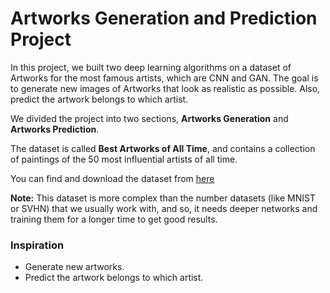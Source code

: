 # Artworks Generation and Prediction Project


In this project, we built two deep learning algorithms on a dataset of Artworks for the most famous artists, which are CNN and GAN. The goal is to generate new images of Artworks that look as realistic as possible. Also, predict the artwork belongs to which artist.

We divided the project into two sections, **Artworks Generation** and **Artworks Prediction**.

The dataset is called **Best Artworks of All Time**, and contains a collection of paintings of the 50 most influential artists of all time.

You can find and download the dataset from [here](https://www.kaggle.com/ikarus777/best-artworks-of-all-time)



**Note:**
This dataset is more complex than the number datasets (like MNIST or SVHN) that we usually work with, and so, it needs deeper networks and training them for a longer time to get good results.



### **Inspiration**
* Generate new artworks.
* Predict the artwork belongs to which artist.
